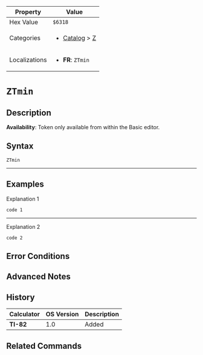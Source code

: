 | Property      | Value |
|---------------|-------|
| Hex Value     | `$6318`|
| Categories    | <ul><li>[Catalog](<../categories/Catalog.md>) > [Z](<../categories/Catalog.md#Z>)</li></ul> |
| Localizations | <ul><li><b>FR</b>: `ZTmin`</li></ul> |

# `ZTmin`

## Description



<b>Availability</b>: Token only available from within the Basic editor.

## Syntax
`ZTmin`

<hr>

## Examples

Explanation 1
```ti-basic
code 1
```
---
Explanation 2
```ti-basic
code 2
```

## Error Conditions


## Advanced Notes


## History
| Calculator | OS Version | Description |
|------------|------------|-------------|
| <b>TI-82</b> | 1.0 | Added

## Related Commands

    